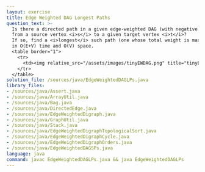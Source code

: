 ```yaml
---
layout: exercise
title: Edge Weighted DAG Longest Paths
question_text: >-
  Is there a directed path in a given edge-weighted DAG (with negative edges allowed)
  from a source vertex <i>s</i> to a given target vertex <i>t</i>?
  If so, find a <i>longest</i> such path (one whose total weight is maximal)
  in O(E+V) time and O(V) space.
  <table border="1">
    <tr>
      <td><img relative_src="/assets/images/tinyEWDAG.png" title="tinyEWDAG"></td>
    </tr>
  </table>
solution_file: /sources/java/EdgeWeightedDAGLPs.java
library_files:
- /sources/java/Assert.java
- /sources/java/ArrayUtil.java
- /sources/java/Bag.java
- /sources/java/DirectedEdge.java
- /sources/java/EdgeWeightedDigraph.java
- /sources/java/GraphUtil.java
- /sources/java/Stack.java
- /sources/java/EdgeWeightedDigraphTopologicalSort.java
- /sources/java/EdgeWeightedDigraphCycle.java
- /sources/java/EdgeWeightedDigraphOrders.java
- /sources/java/EdgeWeightedDAGSPs.java
language: java
command: javac EdgeWeightedDAGLPs.java && java EdgeWeightedDAGLPs
---
```


